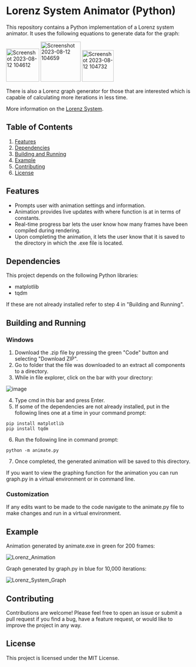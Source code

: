 # Lorenz System Animator (Python)

This repository contains a Python implementation of a Lorenz system animator. It uses the following equations to generate data for the graph:

<img width="90" alt="Screenshot 2023-08-12 104612" src="https://github.com/Beniam-Kumela/lorenz-visualizer-py/assets/106757076/30085a15-4283-417e-b3f5-8c8098e0c728">

<img width="109" alt="Screenshot 2023-08-12 104659" src="https://github.com/Beniam-Kumela/lorenz-visualizer-py/assets/106757076/32d46df8-53e9-4c04-9a17-0b68685781a4">

<img width="86" alt="Screenshot 2023-08-12 104732" src="https://github.com/Beniam-Kumela/lorenz-visualizer-py/assets/106757076/8be1b51b-0e57-4eec-b61c-87d9151800f8">

There is also a Lorenz graph generator for those that are interested which is capable of calculating more iterations in less time.

More information on the [Lorenz System](https://en.wikipedia.org/wiki/Lorenz_system).

## Table of Contents

1. [Features](/README.md#features)
2. [Dependencies](/README.md#dependencies)
3. [Building and Running](/README.md#building-and-running)
4. [Example](/README.md#usage)
5. [Contributing](/README.md#contributing)
6. [License](/README.md#license)

## Features

- Prompts user with animation settings and information.
- Animation provides live updates with where function is at in terms of constants.
- Real-time progress bar lets the user know how many frames have been compiled during rendering.
- Upon completing the animation, it lets the user know that it is saved to the directory in which the .exe file is located.

## Dependencies

This project depends on the following Python libraries:

- matplotlib
- tqdm

If these are not already installed refer to step 4 in "Building and Running".

## Building and Running

### Windows

1. Download the .zip file by pressing the green "Code" button and selecting "Download ZIP".
2. Go to folder that the file was downloaded to an extract all components to a directory.
3. While in file explorer, click on the bar with your directory:

![image](https://github.com/Beniam-Kumela/lorenz-visualizer-py/assets/106757076/0fa2ed79-1e38-4d7b-bc8f-44f7b53a072b)

4. Type cmd in this bar and press Enter.
5. If some of the dependencies are not already installed, put in the following lines one at a time in your command prompt:
```
pip install matplotlib
pip install tqdm
```
6. Run the following line in command prompt:
```
python -m animate.py
```
7. Once completed, the generated animation will be saved to this directory.

If you want to view the graphing function for the animation you can run graph.py in a virtual environment or in command line.

### Customization

If any edits want to be made to the code navigate to the animate.py file to make changes and run in a virtual environment.

## Example

Animation generated by animate.exe in green for 200 frames:

![Lorenz_Animation](https://github.com/Beniam-Kumela/lorenz-visualizer-py/assets/106757076/60a02dae-ef30-4253-ae90-0df660c16210)

Graph generated by graph.py in blue for 10,000 iterations:

![Lorenz_System_Graph](https://github.com/Beniam-Kumela/lorenz-visualizer-py/assets/106757076/f304783a-610a-4081-8039-b1ae7e9bea9f)

## Contributing

Contributions are welcome! Please feel free to open an issue or submit a pull request if you find a bug, have a feature request, or would like to improve the project in any way.

## License

This project is licensed under the MIT License.
